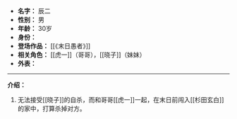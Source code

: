 
- **名字：** 辰二
- **性别：** 男
- **年龄：** 30岁
- **身份：** 
- **登场作品：** [[《末日愚者》]]
- **相关角色：** [[虎一]]（哥哥），[[晓子]]（妹妹）
- **外表：** 

---

**介绍：** 

1. 无法接受[[晓子]]的自杀，而和哥哥[[虎一]]一起，在末日前闯入[[杉田玄白]]的家中，打算杀掉对方。
